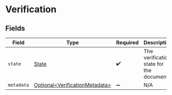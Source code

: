 # Verification


## Fields

| Field                                                                              | Type                                                                               | Required                                                                           | Description                                                                        |
| ---------------------------------------------------------------------------------- | ---------------------------------------------------------------------------------- | ---------------------------------------------------------------------------------- | ---------------------------------------------------------------------------------- |
| `state`                                                                            | [State](../../models/components/State.md)                                          | :heavy_check_mark:                                                                 | The verification state for the document.                                           |
| `metadata`                                                                         | [Optional\<VerificationMetadata>](../../models/components/VerificationMetadata.md) | :heavy_minus_sign:                                                                 | N/A                                                                                |